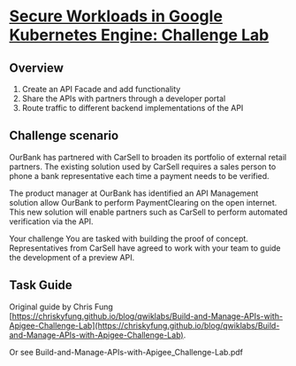 # [Secure Workloads in Google Kubernetes Engine: Challenge Lab](https://www.qwiklabs.com/focuses/13360?parent=catalog)


## Overview

1. Create an API Facade and add functionality
2. Share the APIs with partners through a developer portal
3. Route traffic to different backend implementations of the API


## Challenge scenario

OurBank has partnered with CarSell to broaden its portfolio of external retail partners. The existing solution used by CarSell requires a sales person to phone a bank representative each time a payment needs to be verified.

The product manager at OurBank has identified an API Management solution allow OurBank to perform PaymentClearing on the open internet. This new solution will enable partners such as CarSell to perform automated verification via the API.

Your challenge You are tasked with building the proof of concept. Representatives from CarSell have agreed to work with your team to guide the development of a preview API.

## Task Guide

Original guide by Chris Fung [https://chriskyfung.github.io/blog/qwiklabs/Build-and-Manage-APIs-with-Apigee-Challenge-Lab](https://chriskyfung.github.io/blog/qwiklabs/Build-and-Manage-APIs-with-Apigee-Challenge-Lab).

Or see Build-and-Manage-APIs-with-Apigee_Challenge-Lab.pdf